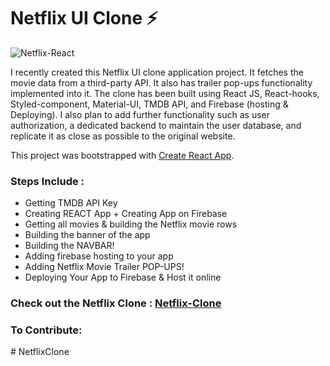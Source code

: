 # Netflix UI Clone ⚡

![Netflix-React](https://user-images.githubusercontent.com/61475220/96146654-280b4a80-0f24-11eb-86ea-9c2c6e5d6517.png)

I recently created this Netflix UI clone application project. It fetches the movie data from a third-party API. It also has trailer pop-ups functionality implemented into it. The clone has been built using React JS, React-hooks, Styled-component, Material-UI, TMDB API, and Firebase (hosting & Deploying). I also plan to add further functionality such as user authorization, a dedicated backend to maintain the user database, and replicate it as close as possible to the original website.

This project was bootstrapped with [Create React App](https://github.com/facebook/create-react-app).

### Steps Include : 
- Getting TMDB API Key
- Creating REACT App + Creating App on Firebase
- Getting all movies & building the Netflix movie rows
- Building the banner of the app
- Building the NAVBAR!
- Adding firebase hosting to your app
- Adding Netflix Movie Trailer POP-UPS!
- Deploying Your App to Firebase & Host it online

### Check out the Netflix Clone : [Netflix-Clone](https://netflix-clone-a0b70.web.app)

### To Contribute: 

#   N e t f l i x C l o n e  
 
